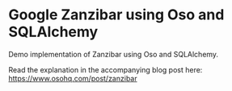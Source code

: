 # Google Zanzibar using Oso and SQLAlchemy

Demo implementation of Zanzibar using Oso and SQLAlchemy.

Read the explanation in the accompanying blog post here: https://www.osohq.com/post/zanzibar
